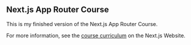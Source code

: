 ## Next.js App Router Course

This is my finished version of the Next.js App Router Course.

For more information, see the [course curriculum](https://nextjs.org/learn) on the Next.js Website.
